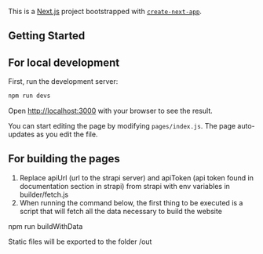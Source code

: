 This is a [Next.js](https://nextjs.org/) project bootstrapped with [`create-next-app`](https://github.com/vercel/next.js/tree/canary/packages/create-next-app).

## Getting Started


## For local development

First, run the development server:

```bash
npm run devs
```

Open [http://localhost:3000](http://localhost:3000) with your browser to see the result.

You can start editing the page by modifying `pages/index.js`. The page auto-updates as you edit the file.

## For building the pages

1. Replace apiUrl (url to the strapi server) and apiToken (api token found in documentation section in strapi) from strapi with env variables in builder/fetch.js
2. When running the command below, the first thing to be executed is a script that will fetch all the data necessary to build the website

npm run buildWithData

Static files will be exported to the folder /out
